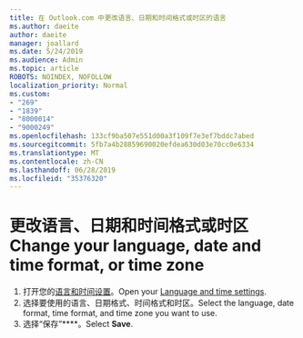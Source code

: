 ```yaml
---
title: 在 Outlook.com 中更改语言、日期和时间格式或时区的语言
ms.author: daeite
author: daeite
manager: joallard
ms.date: 5/24/2019
ms.audience: Admin
ms.topic: article
ROBOTS: NOINDEX, NOFOLLOW
localization_priority: Normal
ms.custom:
- "269"
- "1839"
- "8000014"
- "9000249"
ms.openlocfilehash: 133cf9ba507e551d00a3f109f7e3ef7bddc7abed
ms.sourcegitcommit: 5fb7a4b28859690020efdea630d03e70cc0e6334
ms.translationtype: MT
ms.contentlocale: zh-CN
ms.lasthandoff: 06/28/2019
ms.locfileid: "35376320"
---
```

# <a name="change-your-language-date-and-time-format-or-time-zone"></a><span data-ttu-id="acac8-102">更改语言、日期和时间格式或时区</span><span class="sxs-lookup"><span data-stu-id="acac8-102">Change your language, date and time format, or time zone</span></span>

1. <span data-ttu-id="acac8-103">打开您的[语言和时间设置](https://go.microsoft.com/fwlink/?linkid=2085505)。</span><span class="sxs-lookup"><span data-stu-id="acac8-103">Open your [Language and time settings](https://go.microsoft.com/fwlink/?linkid=2085505).</span></span>
1. <span data-ttu-id="acac8-104">选择要使用的语言、日期格式、时间格式和时区。</span><span class="sxs-lookup"><span data-stu-id="acac8-104">Select the language, date format, time format, and time zone you want to use.</span></span>
1. <span data-ttu-id="acac8-105">选择“保存”\*\*\*\*。</span><span class="sxs-lookup"><span data-stu-id="acac8-105">Select **Save**.</span></span>